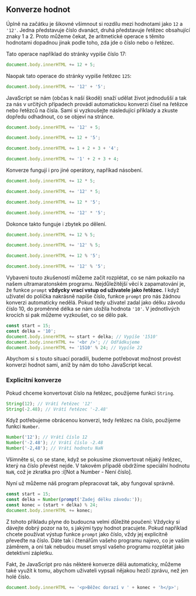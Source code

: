## Konverze hodnot

Úplně na začátku je šikovné všimnout si rozdílu mezi hodnotami jako `12` a `'12'`. Jedna představuje číslo dvanáct, druhá představuje řetězec obsahující znaky 1 a 2. Proto můžeme čekat, že aritmetické operace s těmito hodnotami dopadnou jinak podle toho, zda jde o číslo nebo o řetězec.

Tato operace například do stránky vypíše číslo 17:

```js
document.body.innerHTML += 12 + 5;
```

Naopak tato operace do stránky vypíše řetězec `125`:

```js
document.body.innerHTML += '12' + '5';
```

JavaScript se nám (občas k naší škodě) snaží udělat život jednodušší a tak za nás v určitých případech provádí automatickou konverzi čísel na řetězce nebo řetězců na čísla. Sami si vyzkoušejte následující příklady a zkuste dopředu odhadnout, co se objeví na stránce.

```js
document.body.innerHTML += '12' + 5;
```

```js
document.body.innerHTML += 12 + '5';
```

```js
document.body.innerHTML += 1 + 2 + 3 + '4';
```

```js
document.body.innerHTML += '1' + 2 + 3 + 4;
```

Konverze fungují i pro jiné operátory, napříkad násobení.

```js
document.body.innerHTML += 12 * 5;
```

```js
document.body.innerHTML += '12' * 5;
```

```js
document.body.innerHTML += 12 * '5';
```

```js
document.body.innerHTML += '12' * '5';
```

Dokonce takto funguje i zbytek po dělení.

```js
document.body.innerHTML += 12 % 5;
```

```js
document.body.innerHTML += '12' % 5;
```

```js
document.body.innerHTML += 12 % '5';
```

```js
document.body.innerHTML += '12' % '5';
```

Vybaveni touto zkušeností můžeme začít rozplétat, co se nám pokazilo na našem ultramaratonském programu. Nejdůležitější věcí k zapamatování je, že funkce `prompt` **vždycky vrací vstup od uživatele jako řetězec**. I když uživatel do políčka nakrásně napíše číslo, funkce `prompt` pro nás žádnou konverzi automaticky nedělá. Pokud tedy uživatel zadal jako délku závodu číslo 10, do proměnné délka se nám uložila hodnota `'10'`. V jednotlivých krocích si pak můžeme vyzkoušet, co se dělo pak.

```js
const start = 15;
const delka = '10';
document.body.innerHTML += start + delka; // Vypíše '1510'
document.body.innerHTML += '<br />'; // Odřádkujeme
document.body.innerHTML += '1510' % 24; // Vypíše 22
```

Abychom si s touto situací poradili, budeme potřebovat možnost provést konverzi hodnot sami, aniž by nám do toho JavaScript kecal.

### Explicitní konverze

Pokud chceme konvertovat číslo na řetězec, použijeme funkci `String`.

```js
String(12); // Vrátí řetězec '12'
String(-2.48); // Vrátí řetězec '-2.48'
```

Když potřebujeme obrácenou konverzi, tedy řetězec na číslo, použijeme funkci `Number`.

```js
Number('12'); // Vrátí číslo 12
Number('-2.48'); // Vrátí číslo -2.48
Number('-2,48'); // Vrátí hodnotu NaN
```

Všimněte si, co se stane, když se pokusíme zkonvertovat nějaký řetězec, který na číslo převést nejde. V takovém případě obdržíme speciální hodnotu `NaN`, což je zkratka pro :i[Not a Number - Není číslo].

Nyní už můžeme náš program přepracovat tak, aby fungoval správně.

```js
const start = 15;
const delka = Number(prompt('Zadej délku závodu:'));
const konec = (start + delka) % 24;
document.body.innerHTML += konec;
```

Z tohoto příkladu plyne do budoucna velmi důležité poučení: Vždycky si dávejte dobrý pozor na to, s jakými typy hodnot pracujete. Pokud například chcete používat výstup funkce `prompt` jako číslo, vždy jej explicitně převeďte na číslo. Dáte tak i čtenářům vašeho programu najevo, co je vaším záměrem, a oni tak nebudou muset smysl vašeho programu rozplétat jako detektivní zápletku.

Fakt, že JavaScript pro nás některé konverze dělá automaticky, můžeme také využít k tomu, abychom uživateli vypsali nějakou hezčí zprávu, než jen holé číslo.

```js
document.body.innerHTML += '<p>Běžec dorazí v ' + konec + 'h</p>';
```
